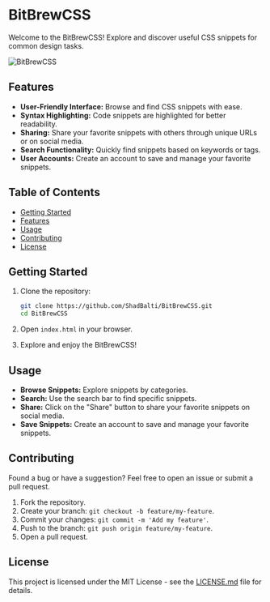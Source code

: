 # BitBrewCSS

Welcome to the BitBrewCSS! Explore and discover useful CSS snippets for common design tasks.

![BitBrewCSS](assets/css-snippet-library.png)

## Features

- **User-Friendly Interface:** Browse and find CSS snippets with ease.
- **Syntax Highlighting:** Code snippets are highlighted for better readability.
- **Sharing:** Share your favorite snippets with others through unique URLs or on social media.
- **Search Functionality:** Quickly find snippets based on keywords or tags.
- **User Accounts:** Create an account to save and manage your favorite snippets.

## Table of Contents

- [Getting Started](#getting-started)
- [Features](#features)
- [Usage](#usage)
- [Contributing](#contributing)
- [License](#license)

## Getting Started

1. Clone the repository:

   ```bash
   git clone https://github.com/ShadBalti/BitBrewCSS.git
   cd BitBrewCSS
   ```

2. Open `index.html` in your browser.

3. Explore and enjoy the BitBrewCSS!

## Usage

- **Browse Snippets:** Explore snippets by categories.
- **Search:** Use the search bar to find specific snippets.
- **Share:** Click on the "Share" button to share your favorite snippets on social media.
- **Save Snippets:** Create an account to save and manage your favorite snippets.

## Contributing

Found a bug or have a suggestion? Feel free to open an issue or submit a pull request.

1. Fork the repository.
2. Create your branch: `git checkout -b feature/my-feature`.
3. Commit your changes: `git commit -m 'Add my feature'`.
4. Push to the branch: `git push origin feature/my-feature`.
5. Open a pull request.

## License

This project is licensed under the MIT License - see the [LICENSE.md](LICENSE.md) file for details.
